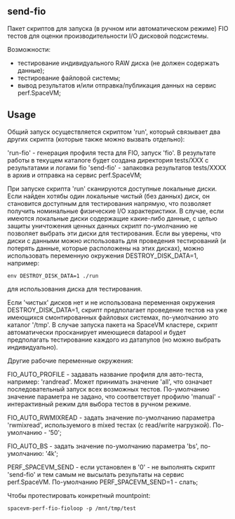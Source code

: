 ## send-fio

Пакет скриптов для запуска (в ручном или автоматическом режиме) FIO тестов для оценки производительности I/O дисковой подсистемы.

Возможности:

 - тестирование индивидуального RAW диска (не должен содержать данные);
 - тестирование файловой системы;
 - вывод результатов и/или отправка/публикация данных на сервис perf.SpaceVM;

## Usage

Общий запуск осуществляется скриптом 'run', который связывает два других скрипта (которые также можно вызвать отдельно):

 'run-fio'  - генерация профиля теста для FIO, запуск 'fio'. В результате работы в текущем каталоге будет создана директория tests/XXX с результатами и логами fio
 'send-fio' - запаковка результатов tests/XXXX в архив и отправка на сервис perf.SpaceVM;

При запуске скрипта 'run' сканируются доступные локальные диски. Если найден хотябы один локальные чистый (без данных) диск, он становится доступным
для тестирования напрямую, что позволяет получить номинальные физические I/O характеристики. В случае, если имеются локальные диски содержащие какие-либо данные,
с целью защиты уничтожения ценных данных скрипт по-умолчанию не позволяет выбрать эти диски для тестирования. Если вы уверены, что диски с данными можно
использовать для проведения тестирований (и потерять данные, которые расположены на этих дисках), можно использовать переменную окружения DESTROY_DISK_DATA=1, например:

```
env DESTROY_DISK_DATA=1 ./run
```

для использования диска для тестирования.

Если 'чистых' дисков нет и не использована переменная окружения DESTROY_DISK_DATA=1, скрипт предполагает проведение тестов на уже имеющихся смонтированных файловых системах,
по-умолчанию это каталог '/tmp'. В случае запуска пакета на SpaceVM кластере, скрипт автоматически просканирует имеющиеся datapool и будет предполагать тестирование
каждого из датапулов (но можно выбрать индивидуально).

Другие рабочие переменные окружения:

FIO_AUTO_PROFILE   - задавать название профиля для авто-теста, например: 'randread'. Может принимать значение 'all', что означает последовательный запуск всех возможных тестов.
                     По-умолчанию значение параметра не задано, что соответствует профилю 'manual' - интерактивный режим для выбора тестов в ручном режиме.


FIO_AUTO_RWMIXREAD - задать значение по-умолчанию параметра 'rwmixread', используемого в mixed тестах (с read/write нагрузкой). По-умолчанию - '50';


FIO_AUTO_BS        - задать значение по-умолчанию параметра 'bs', по-умолчанию: '4k';

PERF_SPACEVM_SEND  - если установлен в '0' - не выполнять скрипт 'send-fio' и тем самым не высылать результаты на сервис perf.SpaceVM. По-умолчанию PERF_SPACEVM_SEND=1 - слать;


Чтобы протестировать конкретный mountpoint:

```
spacevm-perf-fio-fioloop -p /mnt/tmp/test
```
